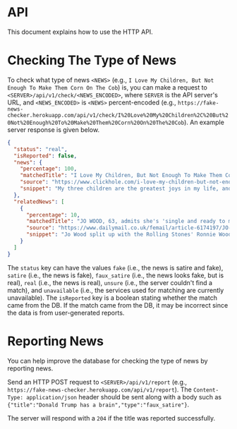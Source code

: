 # API

This document explains how to use the HTTP API.

# Checking The Type of News

To check what type of news `<NEWS>` (e.g., `I Love My Children, But Not Enough To Make Them Corn On The Cob`) is, you can make a request to `<SERVER>/api/v1/check/<NEWS_ENCODED>`, where `SERVER` is the API server's URL, and `<NEWS_ENCODED>` is `<NEWS>` percent-encoded (e.g., `https://fake-news-checker.herokuapp.com/api/v1/check/I%20Love%20My%20Children%2C%20But%20Not%20Enough%20To%20Make%20Them%20Corn%20On%20The%20Cob`). An example server response is given below.

```json
{
  "status": "real",
  "isReported": false,
  "news": {
    "percentage": 100,
    "matchedTitle": "I Love My Children, But Not Enough To Make Them Corn On The Cob",
    "source": "https://www.clickhole.com/i-love-my-children-but-not-enough-to-make-them-corn-on-1828789760",
    "snippet": "My three children are the greatest joys in my life, and raising them has given me a sense of purpose that I never knew was possible. But at a certain point, you’ve got to draw the line: I love my children, but not enough to make them corn on the cob. Read mor…"
  },
  "relatedNews": [
    {
      "percentage": 10,
      "matchedTitle": "JO WOOD, 63, admits she's 'single and ready to mingle' - but men just can't keep up with her",
      "source": "https://www.dailymail.co.uk/femail/article-6174197/JO-WOOD-63-admits-shes-single-ready-mingle-men-just-her.html",
      "snippet": "Jo Wood split up with the Rolling Stones' Ronnie Wood after he hooked up with an 18-year-old waitress in 2008. Here, she talks about how she's changed her life and is now looking for love."
    }
  ]
}
```

The `status` key can have the values `fake` (i.e., the news is satire and fake), `satire` (i.e., the news is fake), `faux_satire` (i.e., the news looks fake, but is real), `real` (i.e., the news is real), `unsure` (i.e., the server couldn't find a match), and `unavailable` (i.e., the services used for matching are currently unavailable).
The `isReported` key is a boolean stating whether the match came from the DB. If the match came from the DB, it may be incorrect since the data is from user-generated reports.

# Reporting News

You can help improve the database for checking the type of news by reporting news.

Send an HTTP POST request to `<SERVER>/api/v1/report` (e.g., `https://fake-news-checker.herokuapp.com/api/v1/report`). The `Content-Type: application/json` header should be sent along with a body such as `{"title":"Donald Trump has a brain","type":"faux_satire"}`.

The server will respond with a `204` if the title was reported successfully.